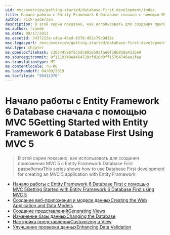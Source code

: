 ```yaml
---
uid: mvc/overview/getting-started/database-first-development/index
title: Начало работы с Entity Framework 6 Database сначала с помощью MVC 5 | Документация Майкрософт
author: rick-anderson
description: В этой серии показано, как использовать для создания приложения MVC 5 с Entity Framework Database First разработки
ms.author: riande
ms.date: 09/17/2013
ms.assetid: 3437215a-c4ba-46ed-8378-d61c79c9d38c
msc.legacyurl: /mvc/overview/getting-started/database-first-development
msc.type: chapter
ms.openlocfilehash: c30544586fdcbdc805e593fae0f186810a412be9
ms.sourcegitcommit: 0f1119340e4464720cfd16d0ff15764746ea1fea
ms.translationtype: MT
ms.contentlocale: ru-RU
ms.lasthandoff: 04/09/2019
ms.locfileid: "59412376"
---
```

# <a name="getting-started-with-entity-framework-6-database-first-using-mvc-5"></a><span data-ttu-id="e15bc-103">Начало работы с Entity Framework 6 Database сначала с помощью MVC 5</span><span class="sxs-lookup"><span data-stu-id="e15bc-103">Getting Started with Entity Framework 6 Database First Using MVC 5</span></span>

> <span data-ttu-id="e15bc-104">В этой серии показано, как использовать для создания приложения MVC 5 с Entity Framework Database First разработки</span><span class="sxs-lookup"><span data-stu-id="e15bc-104">This series shows how to use Database First development for creating an MVC 5 application with Entity Framework</span></span>


- [<span data-ttu-id="e15bc-105">Начало работы с Entity Framework 6 Database First с помощью MVC 5</span><span class="sxs-lookup"><span data-stu-id="e15bc-105">Getting Started with Entity Framework 6 Database First using MVC 5</span></span>](setting-up-database.md)
- [<span data-ttu-id="e15bc-106">Создание веб-приложения и модели данных</span><span class="sxs-lookup"><span data-stu-id="e15bc-106">Creating the Web Application and Data Models</span></span>](creating-the-web-application.md)
- [<span data-ttu-id="e15bc-107">Создание представлений</span><span class="sxs-lookup"><span data-stu-id="e15bc-107">Generating Views</span></span>](generating-views.md)
- [<span data-ttu-id="e15bc-108">Изменение базы данных</span><span class="sxs-lookup"><span data-stu-id="e15bc-108">Changing the Database</span></span>](changing-the-database.md)
- [<span data-ttu-id="e15bc-109">Настройка представления</span><span class="sxs-lookup"><span data-stu-id="e15bc-109">Customizing a View</span></span>](customizing-a-view.md)
- [<span data-ttu-id="e15bc-110">Улучшение проверки данных</span><span class="sxs-lookup"><span data-stu-id="e15bc-110">Enhancing Data Validation</span></span>](enhancing-data-validation.md)
